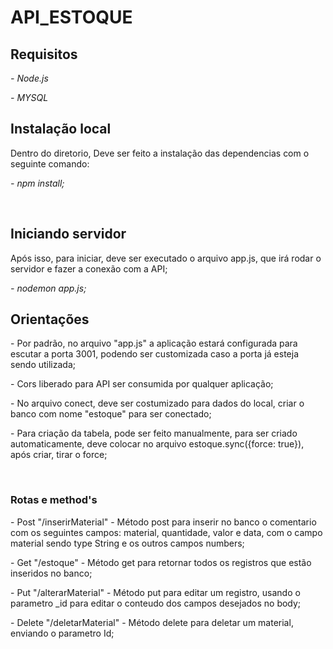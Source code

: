 <h1>API_ESTOQUE</h1>

<h2>Requisitos</h2>
<p><i>- Node.js</i></p>
<p><i>- MYSQL</i></p>


<h2> Instalação local</h2>
<p>Dentro do diretorio, Deve ser feito a instalação das dependencias com o seguinte comando:</p>
<p><i>- npm install;</i></p>

<br>


<h2>Iniciando servidor</h2>

<p>Após isso, para iniciar, deve ser executado o arquivo app.js, que irá rodar o servidor e fazer a conexão com a API;</p>
<p><i>- nodemon app.js;</i></p>


<h2> Orientações </h2>

<p>- Por padrão, no arquivo "app.js" a aplicação estará configurada para escutar a porta 3001, podendo ser customizada caso a porta já esteja sendo utilizada;</p>

<p>- Cors liberado para API ser consumida por qualquer aplicação;</p>

<p>- No arquivo conect, deve ser costumizado para dados do local, criar o banco com nome "estoque" para ser conectado;</p>

<p>- Para criação da tabela, pode ser feito manualmente, para ser criado automaticamente, deve colocar no arquivo  estoque.sync({force: true}), após criar, tirar o force;</p> <br>

<h3>Rotas e method's</h3>

<p>- Post "/inserirMaterial" - Método post para inserir no banco o comentario com os seguintes campos: material, quantidade, valor e data, com o campo material sendo type String e os outros campos numbers; </p>

<p>- Get "/estoque" - Método get para retornar todos os registros que estão inseridos no banco; </p>

<p>- Put "/alterarMaterial" - Método put para editar um registro, usando o parametro _id para editar o conteudo dos campos desejados no body; </p>

<p>- Delete "/deletarMaterial" - Método delete para deletar um material, enviando o parametro Id; </p>
